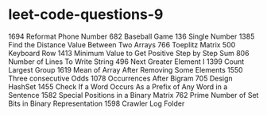 # leet-code-questions-9

1694 Reformat Phone Number
682 Baseball Game
136 Single Number
1385 Find the Distance Value Between Two Arrays
766 Toeplitz Matrix
500 Keyboard Row
1413 Minimum Value to Get Positive Step by Step Sum
806 Number of Lines To Write String
496 Next Greater Element I
1399 Count Largest Group
1619 Mean of Array After Removing Some Elements
1550 Three consecutive Odds
1078 Occurrences After Bigram
705 Design HashSet
1455 Check If a Word Occurs As a Prefix of Any Word in a Sentence
1582 Special Positions in a Binary Matrix
762 Prime Number of Set Bits in Binary Representation
1598 Crawler Log Folder
